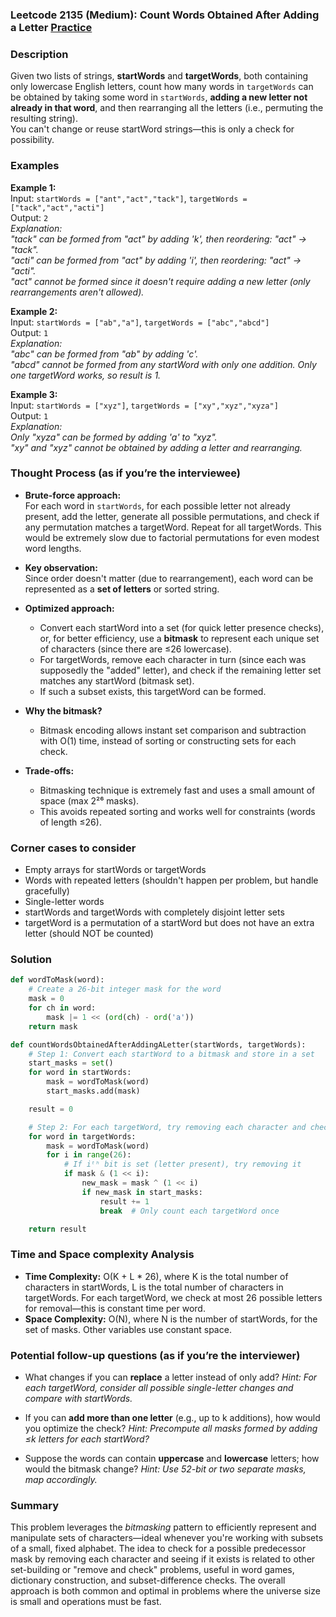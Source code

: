 ### Leetcode 2135 (Medium): Count Words Obtained After Adding a Letter [Practice](https://leetcode.com/problems/count-words-obtained-after-adding-a-letter)

### Description  
Given two lists of strings, **startWords** and **targetWords**, both containing only lowercase English letters, count how many words in `targetWords` can be obtained by taking some word in `startWords`, **adding a new letter not already in that word**, and then rearranging all the letters (i.e., permuting the resulting string).  
You can't change or reuse startWord strings—this is only a check for possibility.

### Examples  

**Example 1:**  
Input: `startWords = ["ant","act","tack"]`, `targetWords = ["tack","act","acti"]`  
Output: `2`  
*Explanation:  
"tack" can be formed from "act" by adding 'k', then reordering: "act" → "tack".  
"acti" can be formed from "act" by adding 'i', then reordering: "act" → "acti".  
"act" cannot be formed since it doesn't require adding a new letter (only rearrangements aren't allowed).*

**Example 2:**  
Input: `startWords = ["ab","a"]`, `targetWords = ["abc","abcd"]`  
Output: `1`  
*Explanation:  
"abc" can be formed from "ab" by adding 'c'.  
"abcd" cannot be formed from any startWord with only one addition. Only one targetWord works, so result is 1.*

**Example 3:**  
Input: `startWords = ["xyz"]`, `targetWords = ["xy","xyz","xyza"]`  
Output: `1`  
*Explanation:  
Only "xyza" can be formed by adding 'a' to "xyz".  
"xy" and "xyz" cannot be obtained by adding a letter and rearranging.*

### Thought Process (as if you’re the interviewee)  
- **Brute-force approach:**  
  For each word in `startWords`, for each possible letter not already present, add the letter, generate all possible permutations, and check if any permutation matches a targetWord. Repeat for all targetWords. This would be extremely slow due to factorial permutations for even modest word lengths.

- **Key observation:**  
  Since order doesn't matter (due to rearrangement), each word can be represented as a **set of letters** or sorted string.

- **Optimized approach:**  
  - Convert each startWord into a set (for quick letter presence checks), or, for better efficiency, use a **bitmask** to represent each unique set of characters (since there are ≤26 lowercase).
  - For targetWords, remove each character in turn (since each was supposedly the "added" letter), and check if the remaining letter set matches any startWord (bitmask set).
  - If such a subset exists, this targetWord can be formed.

- **Why the bitmask?**  
  - Bitmask encoding allows instant set comparison and subtraction with O(1) time, instead of sorting or constructing sets for each check.

- **Trade-offs:**  
  - Bitmasking technique is extremely fast and uses a small amount of space (max 2²⁶ masks).
  - This avoids repeated sorting and works well for constraints (words of length ≤26).

### Corner cases to consider  
- Empty arrays for startWords or targetWords
- Words with repeated letters (shouldn't happen per problem, but handle gracefully)
- Single-letter words
- startWords and targetWords with completely disjoint letter sets
- targetWord is a permutation of a startWord but does not have an extra letter (should NOT be counted)

### Solution

```python
def wordToMask(word):
    # Create a 26-bit integer mask for the word
    mask = 0
    for ch in word:
        mask |= 1 << (ord(ch) - ord('a'))
    return mask

def countWordsObtainedAfterAddingALetter(startWords, targetWords):
    # Step 1: Convert each startWord to a bitmask and store in a set
    start_masks = set()
    for word in startWords:
        mask = wordToMask(word)
        start_masks.add(mask)

    result = 0

    # Step 2: For each targetWord, try removing each character and check if the resulting mask exists
    for word in targetWords:
        mask = wordToMask(word)
        for i in range(26):
            # If iᵗʰ bit is set (letter present), try removing it
            if mask & (1 << i):
                new_mask = mask ^ (1 << i)
                if new_mask in start_masks:
                    result += 1
                    break  # Only count each targetWord once

    return result
```

### Time and Space complexity Analysis  

- **Time Complexity:** O(K + L \* 26), where K is the total number of characters in startWords, L is the total number of characters in targetWords. For each targetWord, we check at most 26 possible letters for removal—this is constant time per word.
- **Space Complexity:** O(N), where N is the number of startWords, for the set of masks. Other variables use constant space.

### Potential follow-up questions (as if you’re the interviewer)  

- What changes if you can **replace** a letter instead of only add?
  *Hint: For each targetWord, consider all possible single-letter changes and compare with startWords.*

- If you can **add more than one letter** (e.g., up to k additions), how would you optimize the check?
  *Hint: Precompute all masks formed by adding ≤k letters for each startWord?*

- Suppose the words can contain **uppercase** and **lowercase** letters; how would the bitmask change?
  *Hint: Use 52-bit or two separate masks, map accordingly.*

### Summary
This problem leverages the *bitmasking* pattern to efficiently represent and manipulate sets of characters—ideal whenever you're working with subsets of a small, fixed alphabet. The idea to check for a possible predecessor mask by removing each character and seeing if it exists is related to other set-building or "remove and check" problems, useful in word games, dictionary construction, and subset-difference checks. The overall approach is both common and optimal in problems where the universe size is small and operations must be fast.